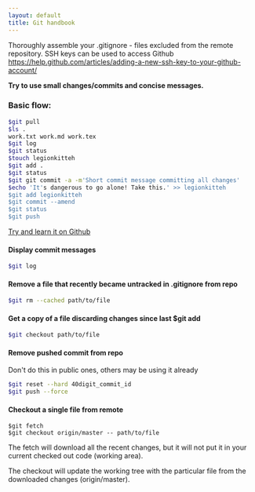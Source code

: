 ```yaml
---
layout: default
title: Git handbook
---
```


Thoroughly assemble your .gitignore - files excluded from the remote repository.
SSH keys can be used to access Github
<https://help.github.com/articles/adding-a-new-ssh-key-to-your-github-account/>

**Try to use small changes/commits and concise messages.**

### Basic flow:

```sh
$git pull
$ls .
work.txt work.md work.tex
$git log
$git status
$touch legionkitteh
$git add .
$git status
$git git commit -a -m'Short commit message committing all changes'
$echo 'It's dangerous to go alone! Take this.' >> legionkitteh
$git add legionkitteh
$git commit --amend
$git status
$git push
```

[Try and learn it on Github](https://try.github.io/levels/1/challenges/1)

#### Display commit messages

```sh
$git log
```

#### Remove a file that recently became untracked in .gitignore from repo

```sh
$git rm --cached path/to/file
```

#### Get a copy of a file discarding changes since last $git add

```sh
$git checkout path/to/file
```

#### Remove pushed commit from repo 

Don't do this in public ones, others may be using it already

```sh
$git reset --hard 40digit_commit_id
$git push --force
```

#### Checkout a single file from remote

```
$git fetch
$git checkout origin/master -- path/to/file
```

The fetch will download all the recent changes, but it will not put it in your current checked out code (working area).

The checkout will update the working tree with the particular file from the downloaded changes (origin/master).
